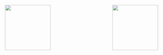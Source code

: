 <a href="https://github.com/AhmedElTabarani">
  <img height="150em" style="float: left" src="https://github-readme-stats-eight-theta.vercel.app/api/top-langs/?username=waelahmed99&theme=react&layout=compact"/>
  <img height="150em" style="float: right" src="https://github-readme-stats.vercel.app/api?username=waelahmed99&show_icons=true&theme=react&include_all_commits=true"/>
</a>
